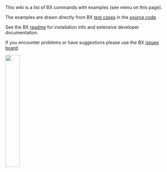 This wiki is a list of BX commands with examples (see menu on this page).

The examples are drawn directly from BX [test cases](https://github.com/libbitcoin/libbitcoin-explorer/tree/master/test/commands) in the [source code](https://github.com/libbitcoin/libbitcoin-explorer).

See the BX [readme](https://github.com/libbitcoin/libbitcoin-explorer/blob/master/README.md) for installation info and extensive developer documentation.

If you encounter problems or have suggestions please use the BX [issues board](https://github.com/libbitcoin/libbitcoin-explorer/issues).

<img src="https://github.com/libbitcoin/libbitcoin-explorer/img/stealth-commands.png" width="30%" height="30%"></img>